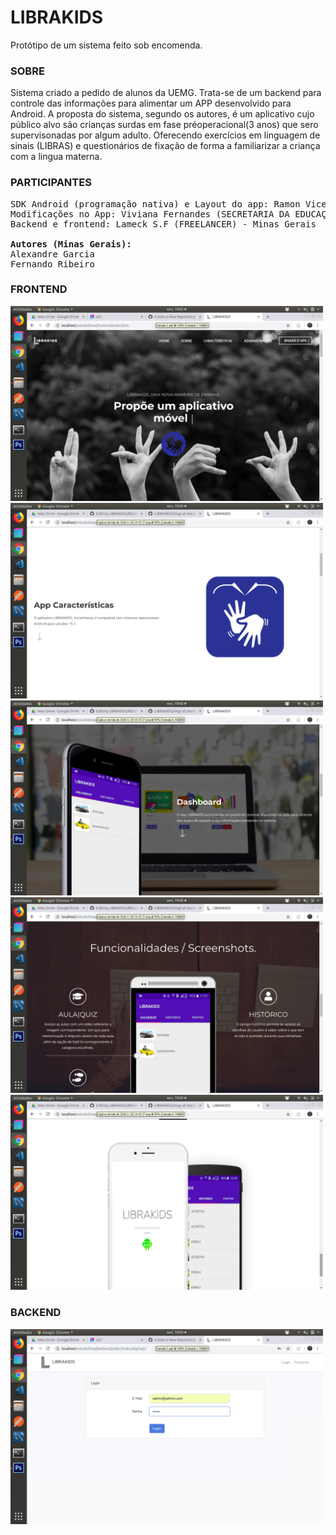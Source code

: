 # LIBRAKIDS
Protótipo de um sistema feito sob encomenda.

### SOBRE
Sistema criado a pedido de alunos da UEMG. Trata-se de um backend para controle das informações para alimentar um APP desenvolvido para Android.
A proposta do sistema, segundo os autores, é um aplicativo cujo público alvo são crianças surdas em fase préoperacional(3 anos) que sero supervisonadas por algum adulto.
Oferecendo exercícios em linguagem de sinais (LIBRAS) e questionários de fixação de forma a familiarizar a criança com a lingua materna.

### PARTICIPANTES

<pre>
SDK Android (programação nativa) e Layout do app: Ramon Vicente FREELANCER) - Santa Catarina
Modificações no App: Viviana Fernandes (SECRETARIA DA EDUCAÇÃO) - São Paulo
Backend e frontend: Lameck S.F (FREELANCER) - Minas Gerais

<b>Autores (Minas Gerais):</b>
Alexandre Garcia
Fernando Ribeiro
</pre>

### FRONTEND

<img src="https://raw.githubusercontent.com/EuFreela/LIBRAKIDS/master/imgs/Captura%20de%20tela%20de%202018-11-30%2019-02-59.png" width="500" heigth="500">

<img src="https://raw.githubusercontent.com/EuFreela/LIBRAKIDS/master/imgs/Captura%20de%20tela%20de%202018-11-30%2019-42-22.png" width="500" heigth="500">

<img src="https://raw.githubusercontent.com/EuFreela/LIBRAKIDS/master/imgs/Captura%20de%20tela%20de%202018-11-30%2019-42-26.png" width="500" heigth="500">

<img src="https://raw.githubusercontent.com/EuFreela/LIBRAKIDS/master/imgs/Captura%20de%20tela%20de%202018-11-30%2019-42-34.png" width="500" heigth="500">

<img src="https://raw.githubusercontent.com/EuFreela/LIBRAKIDS/master/imgs/Captura%20de%20tela%20de%202018-11-30%2019-42-44.png" width="500" heigth="500">

### BACKEND

<img src="https://raw.githubusercontent.com/EuFreela/LIBRAKIDS/master/imgs/Captura%20de%20tela%20de%202018-11-30%2019-03-45.png" width="500" heigth="500">




